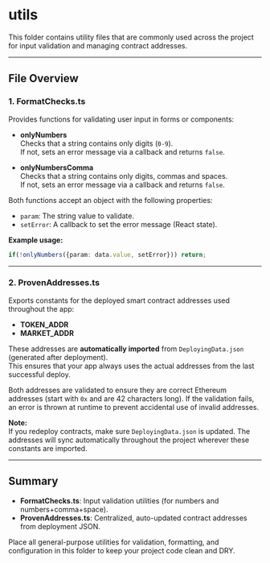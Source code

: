 # utils

This folder contains utility files that are commonly used across the project for input validation and managing contract addresses.

---

## File Overview

### 1. **FormatChecks.ts**

Provides functions for validating user input in forms or components:

- **onlyNumbers**  
  Checks that a string contains only digits (`0-9`).  
  If not, sets an error message via a callback and returns `false`.

- **onlyNumbersComma**  
  Checks that a string contains only digits, commas and spaces.  
  If not, sets an error message via a callback and returns `false`.

Both functions accept an object with the following properties:
- `param`: The string value to validate.
- `setError`: A callback to set the error message (React state).

**Example usage:**
```typescript
if(!onlyNumbers({param: data.value, setError})) return;
```

---

### 2. **ProvenAddresses.ts**

Exports constants for the deployed smart contract addresses used throughout the app:

- **TOKEN_ADDR**
- **MARKET_ADDR**

These addresses are **automatically imported** from `DeployingData.json` (generated after deployment).  
This ensures that your app always uses the actual addresses from the last successful deploy.

Both addresses are validated to ensure they are correct Ethereum addresses (start with `0x` and are 42 characters long). If the validation fails, an error is thrown at runtime to prevent accidental use of invalid addresses.

**Note:**  
If you redeploy contracts, make sure `DeployingData.json` is updated. The addresses will sync automatically throughout the project wherever these constants are imported.

---

## Summary

- **FormatChecks.ts**: Input validation utilities (for numbers and numbers+comma+space).
- **ProvenAddresses.ts**: Centralized, auto-updated contract addresses from deployment JSON.

Place all general-purpose utilities for validation, formatting, and configuration in this folder to keep your project code clean and DRY.